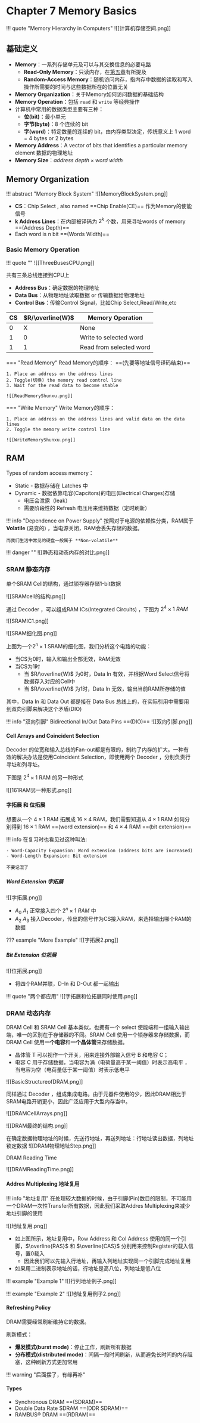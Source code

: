 # Chapter 7 Memory Basics

!!! quote "Memory Hierarchy in Computers"
	![[计算机存储空间.png]]

## 基础定义

- **Memory**：一系列存储单元及可以与其交换信息的必要电路
	- **Read-Only Memory**：只读内存，在[第五章](https://nimisora.top//%E8%AF%BE%E7%A8%8B%E7%AC%94%E8%AE%B0/%E6%95%B0%E5%AD%97%E9%80%BB%E8%BE%91%E8%AE%BE%E8%AE%A1/%E7%90%86%E8%AE%BA%E8%AF%BE%E7%AC%94%E8%AE%B0/Chapter%205%20Digital%20Hardware%20Implementation/#programmable-logic-device)有所提及
	- **Random-Access Memory**：随机访问内存，指内存中数据的读取和写入操作所需要的时间与这些数据所在的位置无关
- **Memory Organization**：关于Memory如何访问数据的基础结构
- **Memory Operation**：包括 `read` 和 `write` 等经典操作
- 计算机中常用的数据类型主要有三种：
	- **位(bit)**：最小单元
	- **字节(byte)**：8 个连续的 bit
	- **字(word)**：特定数量的连续的 bit，由内存类型决定，传统意义上 1 word = 4 bytes or 2 bytes
- **Memory Address**：A vector of bits that identifies a particular memory element 数据的物理地址
- **Memory Size**：$address\ depth\times word\ width$


## Memory Organization

!!! abstract "Memory Block System"
	![[MemoryBlockSystem.png]]

- **CS**：Chip Select , also named ==Chip Enable(CE)==  作为Memory的使能信号
- **k Address Lines**：在内部被译码为 $2^k$ 个数，用来寻址words of memory ==(Address Depth)==
- Each word is n bit ==(Words Width)==

### Basic Memory Operation
!!! quote ""
	![[ThreeBusesCPU.png]]

共有三条总线连接到CPU上

- **Address Bus**：确定数据的物理地址
- **Data Bus**：从物理地址读取数据 or 传输数据给物理地址
- **Control Bus**：传输Control Signal，比如Chip Select,Read/Write,etc

| CS  | $R/\overline{W}$ | Memory Operation        |
| --- | ---------------- | ----------------------- |
| 0   | X                | None                    |
| 1   | 0                | Write to selected word  |
| 1   | 1                | Read from selected word |


=== "Read Memory"
	Read Memory的顺序： ==(先要等地址信号译码结束)==
	
	1. Place an address on the address lines
	2. Toggle(切换) the memory read control line
	3. Wait for the read data to become stable
	
	![[ReadMemoryShunxu.png]]
	
=== "Write Memory"
	Write Memory的顺序：
	
	1. Place an address on the address lines and valid data on the data lines
	2. Toggle the memory write control line
	
	![[WriteMemoryShunxu.png]]

## RAM

Types of random access memory：

- Static - 数据存储在 Latches 中
- Dynamic - 数据依靠电容(Capcitors)的电压(Electrical Charges)存储
	- 电压会泄露（leak）
	- 需要阶段性的 Refresh 电压用来维持数据（定时刷新）

!!! info "Dependence on Power Supply"
	按照对于电源的依赖性分类，RAM属于 **Volatile** (易变的) ，当电源关闭，RAM会丢失存储的数据。
	
	而我们生活中常见的硬盘一般属于 **Non-volatile**


!!! danger ""
	![[静态和动态内存的对比.png]]

### SRAM 静态内存

单个SRAM Cell的结构，通过锁存器存储1-bit数据

![[SRAMcell的结构.png]]

通过 Decoder ，可以组成RAM ICs(Integrated Circuits) ，下图为 $2^4\times 1\ RAM$

![[SRAMIC1.png]]

![[SRAM细化图.png]]

上图为一个$2^n\times 1$ SRAM的细化图，我们分析这个电路的功能：

- 当CS为0时，输入和输出全部无效，RAM无效
- 当CS为1时
	- 当 $R/\overline{W}$ 为0时，Data In 有效，并根据Word Select信号将数据存入对应的Cell中
	- 当 $R/\overline{W}$ 为1时，Data In 无效，输出当前RAM所存储的值

其中，Data In 和 Data Out 都是接在 Data Bus 总线上的，在实际引用中需要用到双向引脚来解决这个矛盾(DIO)

!!! info "双向引脚"
	Bidirectional In/Out Data Pins ==(DIO)==
	![[双向引脚.png]]

#### Cell Arrays and Coincident Selection

Decoder 的位宽和输入总线的Fan-out都是有限的，制约了内存的扩大。一种有效的解决办法是使用Coincident Selection，即使用两个 Decoder ，分别负责行寻址和列寻址。

下图是 $2^4\times 1$ RAM 的另一种形式

![[161RAM另一种形式.png]]

#### 字拓展 和 位拓展

想要从一个 $4\times 1$ RAM 拓展成 $16\times 4$ RAM，我们需要知道从 $4\times 1$ RAM 如何分别得到 $16\times 1$ RAM ==(word extension)== 和 $4\times 4$ RAM ==(bit extension)==

!!! info
	在复习时也看见过这种叫法:
	
	- Word-Capacity Expansion: Word extension (address bits are increased)
	- Word-Length Expansion: Bit extension
	
	不要记混了

##### Word Extension 字拓展

![[字拓展.png]]

- $A_0$ $A_1$ 正常接入四个 $2^n \times 1\ RAM$ 中
- $A_2$ $A_3$ 接入Decoder，传出的信号作为CS接入RAM，来选择输出哪个RAM的数据

??? example "More Example"
	![[字拓展2.png]]

##### Bit Extension 位拓展

![[位拓展.png]]

- 将四个RAM并联，D-In 和 D-Out 都一起输出


!!! quote "两个都应用"
	![[字拓展和位拓展同时使用.png]]

### DRAM 动态内存
DRAM Cell 和 SRAM Cell 基本类似，也拥有一个 select 使能端和一组输入输出端，唯一的区别在于存储器的不同。SRAM Cell 使用一个锁存器来存储数据，而 DRAM Cell 使用**一个电容**和**一个晶体管**来存储数据。

- 晶体管 T 可以视作一个开关，用来连接外部输入信号 B 和电容 C；
- 电容 C 用于存储数据，当电容为满（电荷量高于某一阈值）时表示高电平 ，当电容为空（电荷量低于某一阈值）时表示低电平

![[BasicStructureofDRAM.png]]


同样通过 Decoder ，组成集成电路。由于元器件使用的少，因此DRAM相比于SRAM电路开销更小，因此广泛应用于大型内存当中。

![[DRAMCellArrays.png]]



![[DRAM最终的结构.png]]


在确定数据物理地址的时候，先送行地址，再送列地址：行地址读出数据，列地址锁定数据
![[DRAM物理地址Step.png]]


DRAM Reading Time

![[DRAMReadingTime.png]]

#### Addres Multiplexing 地址复用

!!! info "地址复用"
	在处理较大数据的时候，由于引脚(Pin)数目的限制，不可能用一个DRAM一次性Transfer所有数据，因此我们采取Addres Multiplexing来减少地址引脚的使用

![[地址复用.png]]

- 如上图所示，地址复用中，Row Address 和 Col Address 使用的同一个引脚，$\overline{RAS}$ 和 $\overline{CAS}$ 分别用来控制Register的载入信号，置0载入
	- 因此我们可以先输入行地址，再输入列地址实现同一个引脚完成地址复用
- 如果用二进制表示地址的话，行地址是高八位，列地址是低八位

!!! example "Example 1"
	![[行列地址例子.png]]

!!! example "Example 2"
	![[地址复用例子2.png]]


#### Refreshing Policy

DRAM需要经常刷新维持它的数据。

刷新模式：

- **爆发模式(burst mode)**：停止工作，刷新所有数据
- **分布模式(distributed mode)**：间隔一段时间刷新，从而避免长时间的内存阻塞，这种刷新方式更加常用

!!! warning "后面摆了，有缘再补"

#### Types

- Synchronous DRAM ==(SDRAM)==
- Double Data Rate SDRAM ==(DDR SDRAM)==
- RAMBUS® DRAM ==(RDRAM)==


